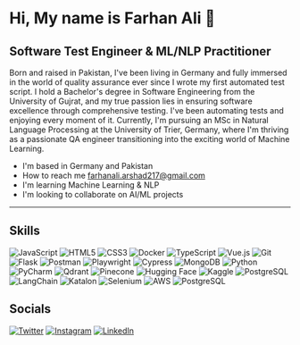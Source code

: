 # Hi, My name is Farhan Ali 👋

## Software Test Engineer & ML/NLP Practitioner

Born and raised in Pakistan, I've been living in Germany and fully immersed in the world of quality assurance ever since I wrote my first automated test script. I hold a Bachelor's degree in Software Engineering from the University of Gujrat, and my true passion lies in ensuring software excellence through comprehensive testing. I've been automating tests and enjoying every moment of it. Currently, I'm pursuing an MSc in Natural Language Processing at the University of Trier, Germany, where I'm thriving as a passionate QA engineer transitioning into the exciting world of Machine Learning.

-  I'm based in Germany and Pakistan
-  How to reach me farhanali.arshad217@gmail.com
-  I'm learning Machine Learning & NLP
-  I'm looking to collaborate on AI/ML projects

---

## Skills

![JavaScript](https://img.shields.io/badge/-JavaScript-F7DF1E?style=flat-square&logo=javascript&logoColor=black)
![HTML5](https://img.shields.io/badge/-HTML5-E34F26?style=flat-square&logo=html5&logoColor=white)
![CSS3](https://img.shields.io/badge/-CSS3-1572B6?style=flat-square&logo=css3&logoColor=white)
![Docker](https://img.shields.io/badge/-Docker-2496ED?style=flat-square&logo=docker&logoColor=white)
![TypeScript](https://img.shields.io/badge/-TypeScript-3178C6?style=flat-square&logo=typescript&logoColor=white)
![Vue.js](https://img.shields.io/badge/-Vue.js-4FC08D?style=flat-square&logo=vuedotjs&logoColor=white)
![Git](https://img.shields.io/badge/-Git-F05032?style=flat-square&logo=git&logoColor=white)
![Flask](https://img.shields.io/badge/-Flask-000000?style=flat-square&logo=flask&logoColor=white)
![Postman](https://img.shields.io/badge/-Postman-FF6C37?style=flat-square&logo=postman&logoColor=white)
![Playwright](https://img.shields.io/badge/-Playwright-2EAD33?style=flat-square&logo=playwright&logoColor=white)
![Cypress](https://img.shields.io/badge/-Cypress-17202C?style=flat-square&logo=cypress&logoColor=white)
![MongoDB](https://img.shields.io/badge/-MongoDB-47A248?style=flat-square&logo=mongodb&logoColor=white)
![Python](https://img.shields.io/badge/-Python-3776AB?style=flat-square&logo=python&logoColor=white)
![PyCharm](https://img.shields.io/badge/-PyCharm-000000?style=flat-square&logo=pycharm&logoColor=white)
![Qdrant](https://img.shields.io/badge/-Qdrant-DC244C?style=flat-square&logo=qdrant&logoColor=white)
![Pinecone](https://img.shields.io/badge/-Pinecone-000000?style=flat-square&logo=pinecone&logoColor=white)
![Hugging Face](https://img.shields.io/badge/-Hugging%20Face-FFD21E?style=flat-square&logo=huggingface&logoColor=black)
![Kaggle](https://img.shields.io/badge/-Kaggle-20BEFF?style=flat-square&logo=kaggle&logoColor=white)
![PostgreSQL](https://img.shields.io/badge/-PostgreSQL-336791?style=flat-square&logo=postgresql&logoColor=white)
![LangChain](https://img.shields.io/badge/-LangChain-1C3C3C?style=flat-square&logo=langchain&logoColor=white)
![Katalon](https://img.shields.io/badge/-Katalon-02A8EF?style=flat-square&logo=katalon&logoColor=white)
![Selenium](https://img.shields.io/badge/-Selenium-43B02A?style=flat-square&logo=selenium&logoColor=white)
![AWS](https://img.shields.io/badge/-AWS-232F3E?style=flat-square&logo=amazonaws&logoColor=white)
![PostgreSQL](https://img.shields.io/badge/-PostgreSQL-336791?style=flat-square&logo=postgresql&logoColor=white)



## Socials

[![Twitter](https://img.shields.io/badge/-Twitter-1DA1F2?style=flat-square&logo=twitter&logoColor=white)](https://x.com/FarhanArshad01?t=AISMXPReNOdlw_zsbKdu5w&s=09)
[![Instagram](https://img.shields.io/badge/-Instagram-E4405F?style=flat-square&logo=instagram&logoColor=white)](https://www.instagram.com/ifarhan.arshad?igsh=MWg2eGQzOWQ3MTA1aw==)
[![LinkedIn](https://img.shields.io/badge/-LinkedIn-0077B5?style=flat-square&logo=linkedin&logoColor=white)](https://www.linkedin.com/in/farhan-ali-arshad/)







